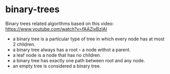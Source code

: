 # binary-trees
Binary trees related algorithms based on this video: https://www.youtube.com/watch?v=fAAZixBzIAI

- a binary tree is a particular type of tree in which every node has at most 2 children.
- a binary tree always has a root - a node withot a parent.
- a leaf node is a node that has no children.
- a binary tree has exactly one path between root and any node.
- an empty tree is considered a binary tree.